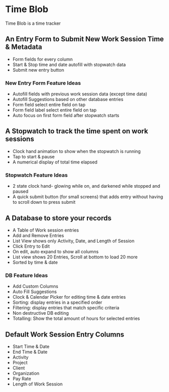 # Time Blob
Time Blob is a time tracker

## An Entry Form to Submit New Work Session Time & Metadata
* Form fields for every column
* Start & Stop time and date autofill with stopwatch data
* Submit new entry button

### New Entry Form Feature Ideas
* Autofill fields with previous work session data (except time data)
* Autofill Suggestions based on other database entries
* Form field select entire field on tap
* Form field label select entire field on tap
* Auto focus on first form field after stopwatch starts


## A Stopwatch to track the time spent on work sessions
* Clock hand animation to show when the stopwatch is running
* Tap to start & pause
* A numerical display of total time elapsed

### Stopwatch Feature Ideas
* 2 state clock hand- glowing while on, and darkened while stopped and paused
* A quick submit button (for small screens) that adds entry without having to scroll down to press submit


## A Database to store your records
* A Table of Work session entries
* Add and Remove Entries
* List View shows only Activity, Date, and Length of Session
* Click Entry to Edit
* On edit, auto expand to show all columns
* List view shows 20 Entries, Scroll at bottom to load 20 more
* Sorted by time & date

### DB Feature Ideas
* Add Custom Columns
* Auto Fill Suggestions
* Clock & Calendar Picker for editing time & date entries
* Sorting: display entries in a specified order
* Filtering: display entries that match specific criteria
* Non destructive DB editing
* Totalling: Show the total amount of hours for selected entries

## Default Work Session Entry Columns
* Start Time & Date
* End Time & Date
* Activity
* Project
* Client
* Organization
* Pay Rate
* Length of Work Session





